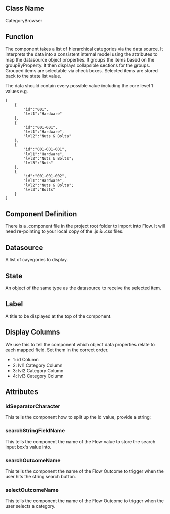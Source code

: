 ## Class Name
CategoryBrowser

## Function
The component takes a list of hierarchical categories via the data source.
It interprets the data into a consistent internal model using the attributes to map the datasource object properties.
It groups the items based on the groupByProperty.
It then displays collapsible sections for the groups.
Grouped items are selectable via check boxes.
Selected items are stored back to the state list value.

The data should contain every possible value including the core level 1 values e.g.
````
[
    {
        "id":"001",
        "lvl1":"Hardware"
    },
    {
        "id":"001-001",
        "lvl1":"Hardware",
        "lvl2":"Nuts & Bolts"
    },
    {
        "id":"001-001-001",
        "lvl1":"Hardware",
        "lvl2":"Nuts & Bolts";
        "lvl3":"Nuts"
    },
    {
        "id":"001-001-002",
        "lvl1":"Hardware",
        "lvl2":"Nuts & Bolts";
        "lvl3":"Bolts"
    }
]
````
## Component Definition
There is a .component file in the project root folder to import into Flow.
It will need re-pointing to your local copy of the .js & .css files.

## Datasource
A list of cayegories to display.

## State
An object of the same type as the datasource to receive the selected item.

## Label
A title to be displayed at the top of the component.

## Display Columns
We use this to tell the component which object data properties relate to each mapped field.
Set them in the correct order.
- 1: id Column
- 2: lvl1 Category Column
- 3: lvl2 Category Column
- 4: lvl3 Category Column

## Attributes
### idSeparatorCharacter
This tells the component how to split up the id value, provide a string;

### searchStringFieldName
This tells the component the name of the Flow value to store the search input box's value into.

### searchOutcomeName
This tells the component the name of the Flow Outcome to trigger when the user hits the string search button.

### selectOutcomeName
This tells the component the name of the Flow Outcome to trigger when the user selects a category.
